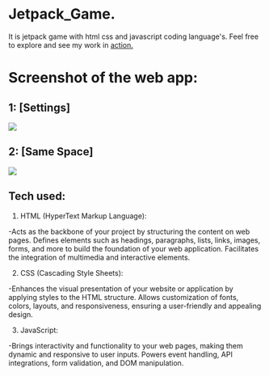 # Jetpack_Game.
It is jetpack game with html css and javascript coding language's.
Feel free to explore and see my work in  <a href='https://super-gta-adventure.vercel.app/'>action.</a>



# Screenshot of the web app:
## 1: [Settings]
<img src="https://utfs.io/f/mJvRnIkXEid5iun7zJgotJEDuSHdcl0XM94hkUnz2sWZQfVg"/>

## 2: [Same Space]
<img src="https://utfs.io/f/mJvRnIkXEid5K0ZVQafFybz6lwTPv4jp0I8ZhrQC1cn75UoR"/>

## Tech used:
1. HTML (HyperText Markup Language):

-Acts as the backbone of your project by structuring the content on web pages.
Defines elements such as headings, paragraphs, lists, links, images, forms, and more to build the foundation of your web application.
Facilitates the integration of multimedia and interactive elements.

2. CSS (Cascading Style Sheets):

-Enhances the visual presentation of your website or application by applying styles to the HTML structure.
Allows customization of fonts, colors, layouts, and responsiveness, ensuring a user-friendly and appealing design.

3. JavaScript:

-Brings interactivity and functionality to your web pages, making them dynamic and responsive to user inputs.
Powers event handling, API integrations, form validation, and DOM manipulation.
